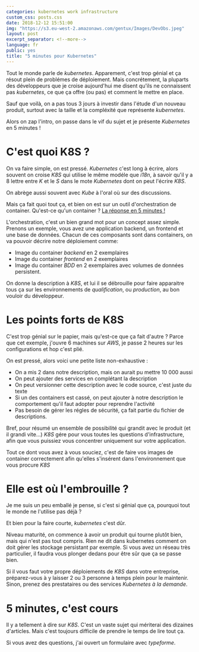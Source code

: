 ```yaml
---
categories: kubernetes work infrastructure
custom_css: posts.css
date: 2018-12-12 15:51:00
img: "https://s3.eu-west-2.amazonaws.com/gentux/Images/DevObs.jpeg"
layout: post
excerpt_separator: <!--more-->
language: fr
public: yes
title: "5 minutes pour Kubernetes"
---
```


Tout le monde parle de *kubernetes*. Apparement, c'est trop génial et ça résout
plein de problémes de déploiement. Mais concrétement, la pluparts des
développeurs que je croise aujourd'hui me disent qu'ils ne connaissent pas
*kubernetes*, ce que ça offre (ou pas) et comment le mettre en place.

Sauf que voilà, on a pas tous 3 jours à investir dans l'étude d'un nouveau
produit, surtout avec la taille et la compléxité que représente *kubernetes*.

Alors on zap l'intro, on passe dans le vif du sujet et je présente *Kubernetes*
en 5 minutes !

<!--more-->

# C'est quoi K8S ?

On va faire simple, on est pressé. *Kubernetes* c'est long à écrire, alors
souvent on croise *K8S* qui utilise le même modéle que *i18n*, à savoir qu'il y
a 8 lettre entre *K* et le *S* dans le mote *Kubernetes* dont on peut l'écrire
*K8S*.

On abrège aussi souvent avec *Kube* à l'oral où sur des discussions.

Mais ça fait quoi tout ça, et bien on est sur un outil d'orchestration de
container. Qu'est-ce qu'un container ? [La réponse en 5 minutes !]()

L'orchestration, c'est un bien grand mot pour un concept assez simple. Prenons
un exemple, vous avez une application backend, un frontend et une base de
données. Chacun de ces composants sont dans containers, on va pouvoir décrire
notre déploiement comme:

 * Image du container *backend* en 2 exemplaires
 * Image du container *frontend* en 2 exemplaires
 * Image du container *BDD* en 2 exemplaires avec volumes de données persistent.

On donne la description à *K8S*, et lui il se débrouille pour faire apparaitre
tous ça sur les environnements de *qualification*, ou *production*, au bon
vouloir du développeur.

# Les points forts de K8S

C'est trop génial sur le papier, mais qu'est-ce que ça fait d'autre ? Parce que
cet exemple, j'ouvre 6 machines sur *AWS*, je passe 2 heures sur les
configurations et hop c'est plié.

On est pressé, alors voici une petite liste non-exhaustive :

 * On a mis 2 dans notre description, mais on aurait pu mettre 10 000 aussi
 * On peut ajouter des services en complétant la description
 * On peut versionner cette description avec le code source, c'est juste du
   texte
 * Si un des containers est cassé, on peut ajouter à notre description le
   comportement qu'il faut adopter pour reprendre l'activité
 * Pas besoin de gérer les régles de sécurité, ça fait partie du fichier de
   descriptions.

Bref, pour résumé un ensemble de possibilité qui grandit avec le produit (et il
grandi vite...) *K8S* gére pour vous toutes les questions d'infrastructure, afin
que vous puissiez vous concentrer uniquement sur votre application.

Tout ce dont vous avez à vous souciez, c'est de faire vos images de container
correctement afin qu'elles s'insérent dans l'environnement que vous procure
*K8S*

# Elle est où l'embrouille ?

Je me suis un peu emballé je pense, si c'est si génial que ça, pourquoi tout le
monde ne l'utilise pas déjà ?

Et bien pour la faire courte, *kubernetes* c'est dûr.

Niveau maturité, on commence à avoir un produit qui tourne plutôt bien, mais qui
n'est pas tout compris. Rien ne dit dans kubernetes comment on doit gérer les
stockage persistant par exemple. Si vous avez un réseau très particulier, il
faudra vous plonger dedans pour être sûr que ça se passe bien.

Si il vous faut votre propre déploiements de *K8S* dans votre entreprise,
préparez-vous à y laisser 2 ou 3 personne à temps plein pour le maintenir.
Sinon, prenez des prestataires ou des services *Kubernetes à la demande*.

# 5 minutes, c'est cours

Il y a tellement à dire sur *K8S*. C'est un vaste sujet qui mériterai des
dizaines d'articles. Mais c'est toujours difficile de prendre le temps de lire
tout ça.

Si vous avez des questions, j'ai ouvert un formulaire avec *typeforme*.
